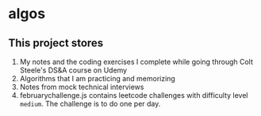 # algos

## This project stores

1. My notes and the coding exercises I complete while going through Colt Steele's DS&A course on Udemy
2. Algorithms that I am practicing and memorizing
3. Notes from mock technical interviews
4. februarychallenge.js contains leetcode challenges with difficulty level `medium`. The challenge is to do one per day.
